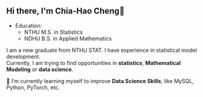 ## Hi there, I'm Chia-Hao Cheng👋

- Education:  
  - NTHU M.S. in Statistics
  - NDHU B.S. in Applied Mathematics

I am a new graduate from NTHU STAT. I have experience in statistical model development.  
Currently, I am trying to find opportunities in **statistics**, **Mathematical Modeling** or **data science**.

🌱 I’m currently learning myself to improve **Data Science Skills**, like MySQL, Python, PyTorch, etc.






<!--
**ChiaHaoCheng/ChiaHaoCheng** is a ✨ _special_ ✨ repository because its `README.md` (this file) appears on your GitHub profile.

Here are some ideas to get you started:

- 🔭 I’m currently working on ...
- 🌱 I’m currently learning ...
- 👯 I’m looking to collaborate on ...
- 🤔 I’m looking for help with ...
- 💬 Ask me about ...
- 📫 How to reach me: ...
- 😄 Pronouns: ...
- ⚡ Fun fact: ...
-->
